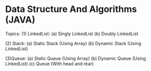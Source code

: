 # Data Structure And Algorithms (JAVA)

Topics:
(1) LinkedList:
    (a) Singly LinkedList
    (b) Doubly LinkedList

(2) Stack:
    (a) Static Stack (Using Array)
    (b) Dynamic Stack (Using LinkedList)
    
(3)Queue:
    (a) Static Queue (Using Array)
    (b) Dynamic Queue (Using LinkedList)
    (c) Queue (With head and rear)
